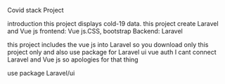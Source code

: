Covid stack Project 

introduction
    this project displays cold-19 data. this project create Laravel and Vue js
    frontend: Vue js.CSS, bootstrap
    Backend:  Laravel

this project includes the vue js into  Laravel so you download only this project only and also use package for Laravel ui vue auth
I cant connect Laravel and Vue js so apologies for that thing

use package
Laravel/ui



